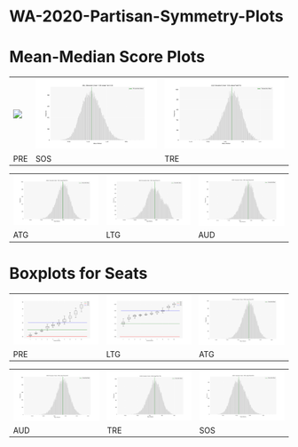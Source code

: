 # WA-2020-Partisan-Symmetry-Plots

# Mean-Median Score Plots 

<table> <tr><td><img src="https://github.com/PBabar1/WA-2020-Partisan-Symmetry-Plots/blob/main/PREmm_hist.png"></td><td><img src="https://github.com/PBabar1/WA-2020-Partisan-Symmetry-Plots/blob/main/SOSmm_hist.png"></td><td><img src="https://github.com/PBabar1/WA-2020-Partisan-Symmetry-Plots/blob/main/TREmm_hist.png"></td></tr> <tr><td>PRE</td><td>SOS</td><td>TRE</td></tr> </table>
<table><tr><td><img src="https://github.com/PBabar1/WA-2020-Partisan-Symmetry-Plots/blob/main/ATGmm_hist.png"></td><td><img src="https://github.com/PBabar1/WA-2020-Partisan-Symmetry-Plots/blob/main/LTGmm_hist.png"></td><td><img src="https://github.com/PBabar1/WA-2020-Partisan-Symmetry-Plots/blob/main/AUDmm_hist.png"></td></tr> <tr><td>ATG</td><td>LTG</td><td>AUD</td></tr> </table>

# Boxplots for Seats 

<table> <tr><td><img src="https://github.com/PBabar1/WA-2020-Partisan-Symmetry-Plots/blob/main/PRS_box.png"></td><td><img src="https://github.com/PBabar1/WA-2020-Partisan-Symmetry-Plots/blob/main/LTG_box.png"></td><td><img src="https://github.com/PBabar1/WA-2020-Partisan-Symmetry-Plots/blob/main/ATGmm_hist.png"></td></tr> <tr><td>PRE</td><td>LTG</td><td>ATG</td></tr> </table>
<table><tr><td><img src="https://github.com/PBabar1/WA-2020-Partisan-Symmetry-Plots/blob/main/AUDmm_hist.png"></td><td><img src="https://github.com/PBabar1/WA-2020-Partisan-Symmetry-Plots/blob/main/TREmm_hist.png"></td><td><img src="https://github.com/PBabar1/WA-2020-Partisan-Symmetry-Plots/blob/main/SOSmm_hist.png"></td></tr> <tr><td>AUD</td><td>TRE</td><td>SOS</td></tr> </table>
